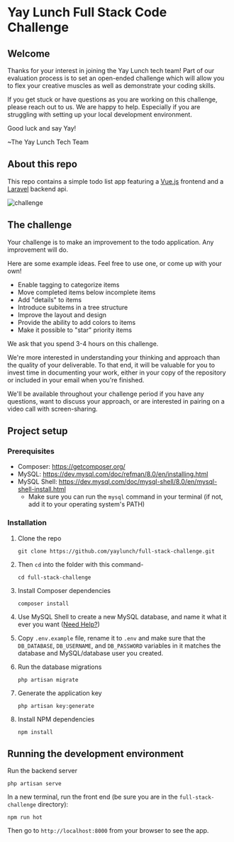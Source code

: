 
Yay Lunch Full Stack Code Challenge
========================================

## Welcome

Thanks for your interest in joining the Yay Lunch tech team! Part of our evaluation process is to set an open-ended challenge which will allow you to flex your creative muscles as well as demonstrate your coding skills.

If you get stuck or have questions as you are working on this challenge, please reach out to us. We are happy to help. Especially if you are struggling with setting up your local development environment.

Good luck and say Yay!

~The Yay Lunch Tech Team

## About this repo

This repo contains a simple todo list app featuring a [Vue.js](https://vuejs.org/) frontend and a [Laravel](https://laravel.com/) backend api.

![challenge](https://user-images.githubusercontent.com/35325251/164551883-c4075023-fc69-4b5b-8d2e-2fc39b269249.png)

## The challenge

Your challenge is to make an improvement to the todo application. Any improvement will do.

Here are some example ideas. Feel free to use one, or come up with your own!

- Enable tagging to categorize items
- Move completed items below incomplete items
- Add "details" to items
- Introduce subitems in a tree structure
- Improve the layout and design
- Provide the ability to add colors to items
- Make it possible to "star" priority items

We ask that you spend 3-4 hours on this challenge.

We're more interested in understanding your thinking and approach than the quality of your deliverable. To that end, it will be valuable for you to invest time in documenting your work, either in your copy of the repository or included in your email when you're finished.

We'll be available throughout your challenge period if you have any questions, want to discuss your approach, or are interested in pairing on a video call with screen-sharing.

## Project setup
### Prerequisites

- Composer: https://getcomposer.org/
- MySQL: https://dev.mysql.com/doc/refman/8.0/en/installing.html
- MySQL Shell: https://dev.mysql.com/doc/mysql-shell/8.0/en/mysql-shell-install.html 
    - Make sure you can run the `mysql` command in your terminal (if not, add it to your operating system's PATH)

### Installation

1. Clone the repo 
    ```
    git clone https://github.com/yaylunch/full-stack-challenge.git
    ```


2. Then `cd` into the folder with this command-
    ```
    cd full-stack-challenge
    ```

3. Install Composer dependencies
    ```
    composer install
    ```

4. Use MySQL Shell to create a new MySQL database, and name it what it ever you want ([Need Help?](https://www.mysqltutorial.org/mysql-create-database/))

5. Copy `.env.example` file, rename it to `.env` and make sure that the `DB_DATABASE`, `DB_USERNAME`, and `DB_PASSWORD` variables in it matches the database and MySQL/database user you created.

6. Run the database migrations
    ```
    php artisan migrate
    ```

7. Generate the application key 
    ```
    php artisan key:generate
    ```

8. Install NPM dependencies
    ```
    npm install
    ```

## Running the development environment

Run the backend server
```
php artisan serve
```

In a new terminal, run the front end (be sure you are in the `full-stack-challenge` directory):
```
npm run hot
```

Then go to `http://localhost:8000` from your browser to see the app.
